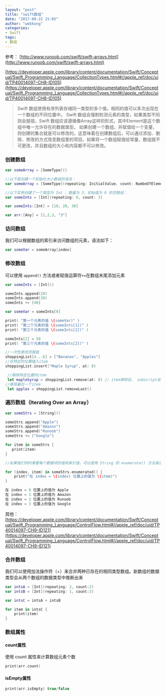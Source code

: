 ```yaml
---
layout: "post"
title: "swift数组"
date: "2017-09-22 15:05"
author: "webkong"
categories:
- Swift
tags:
- 数组
---
```


参考： [http://www.runoob.com/swift/swift-arrays.html](http://www.runoob.com/swift/swift-arrays.html)

[https://developer.apple.com/library/content/documentation/Swift/Conceptual/Swift_Programming_Language/CollectionTypes.html#//apple_ref/doc/uid/TP40014097-CH8-ID105](https://developer.apple.com/library/content/documentation/Swift/Conceptual/Swift_Programming_Language/CollectionTypes.html#//apple_ref/doc/uid/TP40014097-CH8-ID105)

>Swift 数组使用有序列表存储同一类型的多个值。相同的值可以多次出现在一个数组的不同位置中。
Swift 数组会强制检测元素的类型，如果类型不同则会报错，Swift 数组应该遵循像Array<Element>这样的形式，其中Element是这个数组中唯一允许存在的数据类型。
如果创建一个数组，并赋值给一个变量，则创建的集合就是可以修改的。这意味着在创建数组后，可以通过添加、删除、修改的方式改变数组里的项目。如果将一个数组赋值给常量，数组就不可更改，并且数组的大小和内容都不可以修改。

### 创建数组

```Swift
var someArray = [SomeType]()

//以下是创建一个初始化大小数组的语法：
var someArray = [SomeType](repeating: InitialValue, count: NumbeOfElements)

//以下实例创建了一个类型为 Int ，数量为 3，初始值为 0 的空数组：
var someInts = [Int](repeating: 0, count: 3)

var someInts:[Int] = [10, 20, 30]

var arr:[Any] = [1,2,3, "3"]

```
### 访问数组

我们可以根据数组的索引来访问数组的元素，语法如下：

```Swift
var someVar = someArray[index]
```

### 修改数组

可以使用 `append()` 方法或者赋值运算符` += `在数组末尾添加元素

```Swift
var someInts = [Int]()

someInts.append(20)
someInts.append(30)
someInts += [40]

var someVar = someInts[0]

print( "第一个元素的值 \(someVar)" )
print( "第二个元素的值 \(someInts[1])" )
print( "第三个元素的值 \(someInts[2])" )

someInts[2] = 50
print( "第三个元素的值 \(someInts[2])" )

//一次性更改范围值
shoppingList[4...6] = ["Bananas", "Apples"]
//在特定的位置插入item
shoppingList.insert("Maple Syrup", at: 0)

 //移除特定位置的item
 let mapleSyrup = shoppingList.remove(at: 0) // item移除后， subscript会自动去掉空隙，所以，如果删除 0 ， 那么之前的1 就会变成 0 。
//移除最后一个item
 let apples = shoppingList.removeLast()

```

### 遍历数组（Iterating Over an Array）

```Swift
var someStrs = [String]()

someStrs.append("Apple")
someStrs.append("Amazon")
someStrs.append("Runoob")
someStrs += ["Google"]

for item in someStrs {
   print(item)
}

//如果我们同时需要每个数据项的值和索引值，可以使用 String 的 enumerate() 方法来进行数组遍历

for (index, item) in someStrs.enumerated() {
    print("在 index = \(index) 位置上的值为 \(item)")
}

在 index = 0 位置上的值为 Apple
在 index = 1 位置上的值为 Amazon
在 index = 2 位置上的值为 Runoob
在 index = 3 位置上的值为 Google

```

其他： [https://developer.apple.com/library/content/documentation/Swift/Conceptual/Swift_Programming_Language/ControlFlow.html#//apple_ref/doc/uid/TP40014097-CH9-ID121](https://developer.apple.com/library/content/documentation/Swift/Conceptual/Swift_Programming_Language/ControlFlow.html#//apple_ref/doc/uid/TP40014097-CH9-ID121)

### 合并数组

我们可以使用加法操作符（+）来合并两种已存在的相同类型数组。新数组的数据类型会从两个数组的数据类型中推断出来

```Swift
var intsA = [Int](repeating: 2, count:2)
var intsB = [Int](repeating: 1, count:3)

var intsC = intsA + intsB

for item in intsC {
    print(item)
}

```
### 数组属性

#### count属性

使用 count 属性来计算数组元素个数

```Swift
print(arr.count)
```
#### isEmpty属性

```Swift
print(arr.isEmpty) true/false
```

